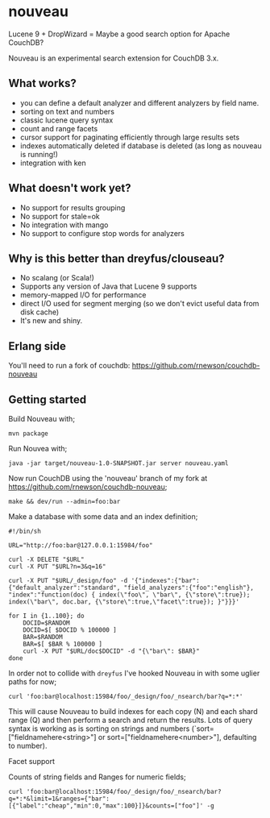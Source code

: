 # nouveau
Lucene 9 + DropWizard = Maybe a good search option for Apache CouchDB?

Nouveau is an experimental search extension for CouchDB 3.x.

## What works?

* you can define a default analyzer and different analyzers by field name.
* sorting on text and numbers
* classic lucene query syntax
* count and range facets
* cursor support for paginating efficiently through large results sets
* indexes automatically deleted if database is deleted (as long as nouveau is running!)
* integration with ken

## What doesn't work yet?

* No support for results grouping
* No support for stale=ok
* No integration with mango
* No support to configure stop words for analyzers

## Why is this better than dreyfus/clouseau?

* No scalang (or Scala!)
* Supports any version of Java that Lucene 9 supports
* memory-mapped I/O for performance
* direct I/O used for segment merging (so we don't evict useful data from disk cache)
* It's new and shiny.

## Erlang side

You'll need to run a fork of couchdb: https://github.com/rnewson/couchdb-nouveau

## Getting started

Build Nouveau with;

`mvn package`

Run Nouvea with;

`java -jar target/nouveau-1.0-SNAPSHOT.jar server nouveau.yaml`

Now run CouchDB using the 'nouveau' branch of my fork at https://github.com/rnewson/couchdb-nouveau;

`make && dev/run --admin=foo:bar`

Make a database with some data and an index definition;

```
#!/bin/sh

URL="http://foo:bar@127.0.0.1:15984/foo"

curl -X DELETE "$URL"
curl -X PUT "$URL?n=3&q=16"

curl -X PUT "$URL/_design/foo" -d '{"indexes":{"bar":{"default_analyzer":"standard", "field_analyzers":{"foo":"english"}, "index":"function(doc) { index(\"foo\", \"bar\", {\"store\":true}); index(\"bar\", doc.bar, {\"store\":true,\"facet\":true}); }"}}}'

for I in {1..100}; do
    DOCID=$RANDOM
    DOCID=$[ $DOCID % 100000 ]
    BAR=$RANDOM
    BAR=$[ $BAR % 100000 ]
    curl -X PUT "$URL/doc$DOCID" -d "{\"bar\": $BAR}"
done
```

In order not to collide with `dreyfus` I've hooked Nouveau in with some uglier paths for now;

`curl 'foo:bar@localhost:15984/foo/_design/foo/_nsearch/bar?q=*:*'`

This will cause Nouveau to build indexes for each copy (N) and each
shard range (Q) and then perform a search and return the results. Lots
of query syntax is working as is sorting on strings and numbers
(`sort=["fieldnamehere&lt;string&gt;"] or sort=["fieldnamehere&lt;number&gt;"],
defaulting to number).

Facet support

Counts of string fields and Ranges for numeric fields;

```
curl 'foo:bar@localhost:15984/foo/_design/foo/_nsearch/bar?q=*:*&limit=1&ranges={"bar":[{"label":"cheap","min":0,"max":100}]}&counts=["foo"]' -g
```
